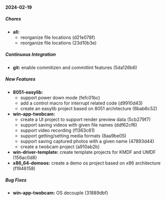 #### 2024-02-19

##### Chores

* **all:**
  *  reorganize file locations (d21e078f)
  *  reorganize file locations (23d10b3e)

##### Continuous Integration

* **git:**  enable commitizen and commitlint features (5da126b6)

##### New Features

* **8051-easylib:**
  *  support power down mode (fefc01bc)
  *  add a control macro for interrupt related code (d9910d43)
  *  create an easylib project based on 8051 architecture (6bab6c52)
* **win-app-twobcam:**
  *  create a UI project to support render preview data (5cb279f7)
  *  support saving videos with given file names (ddf62cf6)
  *  support video recording (f1363c61)
  *  support getting/setting media formats (8aa9be05)
  *  support saving captured photos with a given name (47893d44)
  *  create a twobcam project (a910ab2b)
* **win-driver-template:**  create template projects for KMDF and UMDF (156ac0d8)
* **x86_64-demoos:**  create a demo os project based on x86 architecture (f1946158)

##### Bug Fixes

* **win-app-twobcam:**  OS decouple (31889dbf)

